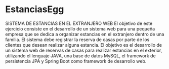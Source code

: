# EstanciasEgg
SISTEMA DE ESTANCIAS EN EL EXTRANJERO WEB
El objetivo de este ejercicio consiste en el desarrollo de un sistema web para una pequeña
empresa que se dedica a organizar estancias en el extranjero dentro de una familia. El sistema
debe registrar la reserva de casas por parte de los clientes que desean realizar alguna estancia.
El objetivo es el desarrollo de un sistema web de reservas de casas para realizar estancias en el
exterior, utilizando el lenguaje JAVA, una base de datos MySQL, el framework de persistencia JPA
y Spring Boot como framework de desarrollo web.
